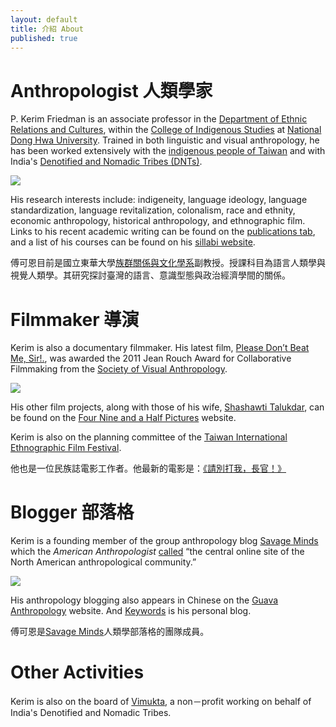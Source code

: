 ```yaml
---
layout: default
title: 介紹 About
published: true
---
```


# Anthropologist 人類學家

P\. Kerim Friedman is an associate professor in the [Department of Ethnic Relations and Cultures](http://www.erc.ndhu.edu.tw/), within the [College of Indigenous Studies](http://www.cis.ndhu.edu.tw/files/13-1016-50447.php) at [National Dong Hwa University](http://www.ndhu.edu.tw/bin/home.php?Lang=en). Trained in both linguistic and visual anthropology, he has been worked extensively with the [indigenous people of Taiwan](http://en.wikipedia.org/wiki/Taiwanese_aborigines) and with India's [Denotified and Nomadic Tribes (DNTs)](http://en.wikipedia.org/wiki/Denotified_Tribes). 

![](https://www.evernote.com/shard/s1/sh/3edfea85-5e30-4141-85da-fca6a40b4ec8/aa1ae7710be1c351e5a5b7119d5ac4bf/deep/0/5709041213_8b2d3502bd_o.jpg)

His research interests include: indigeneity, language ideology, language standardization, language revitalization, colonalism, race and ethnity, economic anthropology, historical anthropology, and ethnographic film. Links to his recent academic writing can be found on the [publications tab](http://kerim.oxus.net/pubs/), and a list of his courses can be found on his [sillabi website](http://kerim.oxus.net/syllabi/). 

傅可恩目前是國立東華大學[族群關係與文化學系](http://www.erc.ndhu.edu.tw/)副教授。授課科目為語言人類學與視覺人類學。其研究探討臺灣的語言、意識型態與政治經濟學間的關係。

# Filmmaker 導演

Kerim is also a documentary filmmaker. His latest film, [Please Don’t Beat Me, Sir!.](http://dontbeatmesir.com/), was awarded the 2011 Jean Rouch Award for Collaborative Filmmaking from the [Society of Visual Anthropology](http://societyforvisualanthropology.org). 

[![](https://farm8.staticflickr.com/7019/6549129845_c4521f823e_o.png)](http://dontbeatmesir.com/)

His other film projects, along with those of his wife, [Shashawti Talukdar](http://blog.shashwati.com), can be found on the [Four Nine and a Half Pictures](http://fournineandahalf.com) website. 

Kerim is also on the planning committee of the [Taiwan International Ethnographic Film Festival](http://www.tieff.sinica.edu.tw).

他也是一位民族誌電影工作者。他最新的電影是：[《請別打我，長官！》](http://dontbeatmesir.com/)

# Blogger 部落格

Kerim is a founding member of the group anthropology blog [Savage Minds](http://savageminds.org/) which the *American Anthropologist* [called](http://onlinelibrary.wiley.com/doi/10.1111/j.1548-1433.2009.01203.x/abstract) “the central online site of the North American anthropological community.” 

![](https://www.evernote.com/shard/s1/sh/c124acea-9408-4576-832a-5a3d8719bb78/dd13fd3e35193e5b0e5ba8dbcedc5439/deep/0/Savage-Minds---Notes-and-Queries-in-Anthropology.png)

His anthropology blogging also appears in Chinese on the [Guava Anthropology](http://guavanthropology.tw/author/傅可恩（Kerim%20Friedman）) website. And [Keywords](http://keywords.oxus.net) is his personal blog.

傅可恩是[Savage Minds](http://savageminds.org/)人類學部落格的團隊成員。

# Other Activities

Kerim is also on the board of [Vimukta](http://vimukta.org), a non－profit working on behalf of India's Denotified and Nomadic Tribes.